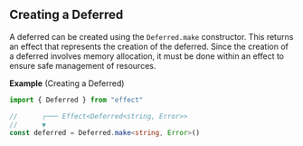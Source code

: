## Creating a Deferred

A deferred can be created using the `Deferred.make` constructor. This returns an effect that represents the creation of the deferred. Since the creation of a deferred involves memory allocation, it must be done within an effect to ensure safe management of resources.

**Example** (Creating a Deferred)

```ts twoslash
import { Deferred } from "effect"

//      ┌─── Effect<Deferred<string, Error>>
//      ▼
const deferred = Deferred.make<string, Error>()
```
